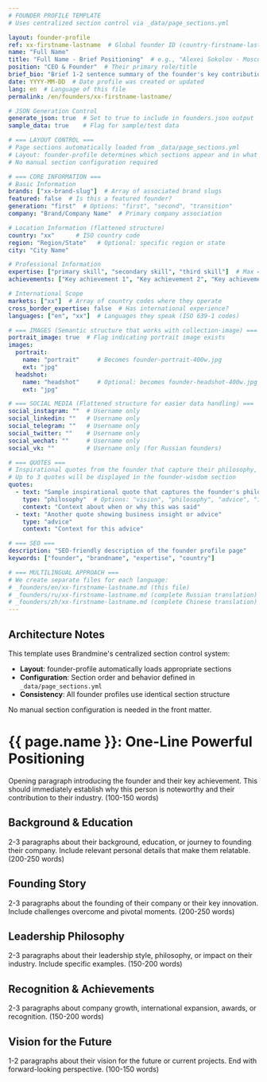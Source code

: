 ```yaml
---
# FOUNDER PROFILE TEMPLATE
# Uses centralized section control via _data/page_sections.yml

layout: founder-profile
ref: xx-firstname-lastname  # Global founder ID (country-firstname-lastname format)
name: "Full Name"
title: "Full Name - Brief Positioning"  # e.g., "Alexei Sokolov - Moscow's Tea Master"
position: "CEO & Founder"  # Their primary role/title
brief_bio: "Brief 1-2 sentence summary of the founder's key contribution or unique positioning. Keep under 120 characters for card display."
date: YYYY-MM-DD  # Date profile was created or updated
lang: en  # Language of this file
permalink: /en/founders/xx-firstname-lastname/

# JSON Generation Control
generate_json: true  # Set to true to include in founders.json output
sample_data: true    # Flag for sample/test data

# === LAYOUT CONTROL ===
# Page sections automatically loaded from _data/page_sections.yml
# Layout: founder-profile determines which sections appear and in what order
# No manual section configuration required

# === CORE INFORMATION ===
# Basic Information
brands: ["xx-brand-slug"]  # Array of associated brand slugs
featured: false  # Is this a featured founder?
generation: "first"  # Options: "first", "second", "transition"
company: "Brand/Company Name"  # Primary company association

# Location Information (flattened structure)
country: "xx"      # ISO country code
region: "Region/State"   # Optional: specific region or state
city: "City Name"

# Professional Information
expertise: ["primary skill", "secondary skill", "third skill"]  # Max 4 items
achievements: ["Key achievement 1", "Key achievement 2", "Key achievement 3"]

# International Scope
markets: ["xx"]  # Array of country codes where they operate
cross_border_expertise: false  # Has international experience?
languages: ["en", "xx"]  # Languages they speak (ISO 639-1 codes)

# === IMAGES (Semantic structure that works with collection-image) ===
portrait_image: true  # Flag indicating portrait image exists
images:
  portrait:
    name: "portrait"     # Becomes founder-portrait-400w.jpg
    ext: "jpg"
  headshot:
    name: "headshot"     # Optional: becomes founder-headshot-400w.jpg
    ext: "jpg"

# === SOCIAL MEDIA (Flattened structure for easier data handling) ===
social_instagram: ""  # Username only
social_linkedin: ""   # Username only
social_telegram: ""   # Username only
social_twitter: ""    # Username only
social_wechat: ""     # Username only
social_vk: ""         # Username only (for Russian founders)

# === QUOTES ===
# Inspirational quotes from the founder that capture their philosophy, vision, or insights
# Up to 3 quotes will be displayed in the founder-wisdom section
quotes:
  - text: "Sample inspirational quote that captures the founder's philosophy or vision"
    type: "philosophy"  # Options: "vision", "philosophy", "advice", "insight"
    context: "Context about when or why this was said"
  - text: "Another quote showing business insight or advice"
    type: "advice"
    context: "Context for this advice"

# === SEO ===
description: "SEO-friendly description of the founder profile page"
keywords: ["founder", "brandname", "expertise", "country"]

# === MULTILINGUAL APPROACH ===
# We create separate files for each language:
# _founders/en/xx-firstname-lastname.md (this file)
# _founders/ru/xx-firstname-lastname.md (complete Russian translation)
# _founders/zh/xx-firstname-lastname.md (complete Chinese translation)
---
```


## Architecture Notes

This template uses Brandmine's centralized section control system:

- **Layout**: founder-profile automatically loads appropriate sections
- **Configuration**: Section order and behavior defined in `_data/page_sections.yml`
- **Consistency**: All founder profiles use identical section structure

No manual section configuration is needed in the front matter.

# {{ page.name }}: One-Line Powerful Positioning

Opening paragraph introducing the founder and their key achievement. This should immediately establish why this person is noteworthy and their contribution to their industry. (100-150 words)

## Background & Education

2-3 paragraphs about their background, education, or journey to founding their company. Include relevant personal details that make them relatable. (200-250 words)

## Founding Story

2-3 paragraphs about the founding of their company or their key innovation. Include challenges overcome and pivotal moments. (200-250 words)

## Leadership Philosophy

2-3 paragraphs about their leadership style, philosophy, or impact on their industry. Include specific examples. (150-200 words)

## Recognition & Achievements

2-3 paragraphs about company growth, international expansion, awards, or recognition. (150-200 words)

## Vision for the Future

1-2 paragraphs about their vision for the future or current projects. End with forward-looking perspective. (100-150 words)

<!-- Optional: Add a meaningful quote if available -->
<!-- > "Quote text that captures their philosophy." - {{ page.name }} -->
